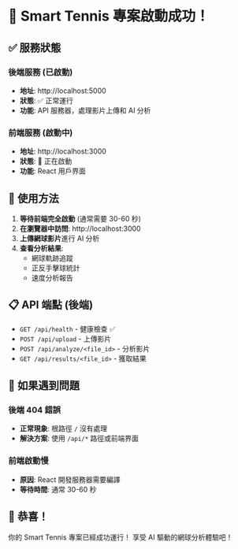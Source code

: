# 🎾 Smart Tennis 專案啟動成功！

## ✅ 服務狀態

### 後端服務 (已啟動)
- **地址**: http://localhost:5000
- **狀態**: ✅ 正常運行
- **功能**: API 服務器，處理影片上傳和 AI 分析

### 前端服務 (啟動中)
- **地址**: http://localhost:3000
- **狀態**: 🔄 正在啟動
- **功能**: React 用戶界面

## 🎯 使用方法

1. **等待前端完全啟動** (通常需要 30-60 秒)
2. **在瀏覽器中訪問**: http://localhost:3000
3. **上傳網球影片**進行 AI 分析
4. **查看分析結果**:
   - 網球軌跡追蹤
   - 正反手擊球統計
   - 速度分析報告

## 📋 API 端點 (後端)

- `GET /api/health` - 健康檢查 ✅
- `POST /api/upload` - 上傳影片
- `POST /api/analyze/<file_id>` - 分析影片
- `GET /api/results/<file_id>` - 獲取結果

## 🔧 如果遇到問題

### 後端 404 錯誤
- **正常現象**: 根路徑 `/` 沒有處理
- **解決方案**: 使用 `/api/*` 路徑或前端界面

### 前端啟動慢
- **原因**: React 開發服務器需要編譯
- **等待時間**: 通常 30-60 秒

## 🎉 恭喜！

你的 Smart Tennis 專案已經成功運行！
享受 AI 驅動的網球分析體驗吧！